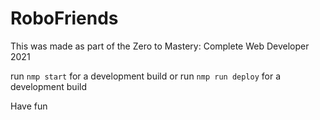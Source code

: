 # RoboFriends

This was made as part of the Zero to Mastery: Complete Web Developer 2021

run `nmp start` for a development build
or run `nmp run deploy` for a development build

Have fun
